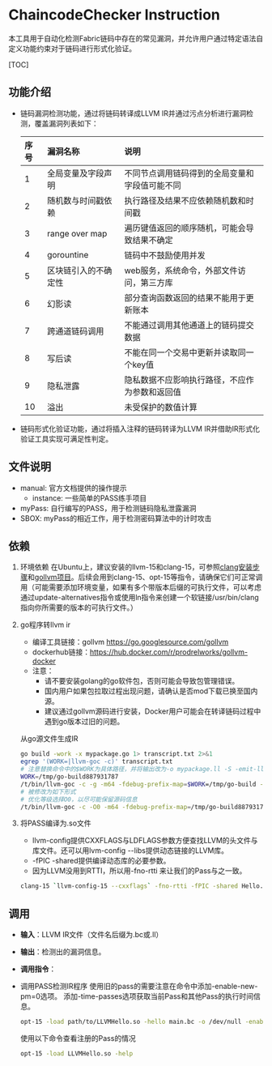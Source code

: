 # ChaincodeChecker Instruction

本工具用于自动化检测Fabric链码中存在的常见漏洞，并允许用户通过特定语法自定义功能约束对于链码进行形式化验证。

[TOC]

## 功能介绍

- 链码漏洞检测功能，通过将链码转译成LLVM IR并通过污点分析进行漏洞检测，覆盖漏洞列表如下：

  |  序号  |  漏洞名称  |  说明  |
  |:------ |:----------|:-------|
  | 1 | 全局变量及字段声明  | 不同节点调用链码得到的全局变量和字段值可能不同|
  | 2 | 随机数与时间戳依赖  | 执行路径及结果不应依赖随机数和时间戳         |
  | 3 | range over map    | 遍历键值返回的顺序随机，可能会导致结果不确定  |
  | 4 | gorountine        | 链码中不鼓励使用并发                        |
  | 5 | 区块链引入的不确定性| web服务，系统命令，外部文件访问，第三方库    |
  | 6 | 幻影读             | 部分查询函数返回的结果不能用于更新账本       |
  | 7 | 跨通道链码调用     | 不能通过调用其他通道上的链码提交数据          |
  | 8 | 写后读            | 不能在同一个交易中更新并读取同一个key值       |
  | 9 | 隐私泄露          | 隐私数据不应影响执行路径，不应作为参数和返回值 |
  | 10 | 溢出             | 未受保护的数值计算                          |

- 链码形式化验证功能，通过将插入注释的链码转译为LLVM IR并借助IR形式化验证工具实现可满足性判定。

## 文件说明

- manual: 官方文档提供的操作提示
  - instance: 一些简单的PASS练手项目
- myPass: 自行编写的PASS，用于检测链码隐私泄露漏洞
- SBOX: myPass的相近工作，用于检测密码算法中的计时攻击

## 依赖

1. 环境依赖
  在Ubuntu上，建议安装的llvm-15和clang-15，可参照[clang安装步骤](https://askubuntu.com/questions/1415621/can-you-help-me-install-clang-14-on-ubuntu-18-04-i-think-i-need-a-valid-repo-as)和[gollvm项目](https://go.googlesource.com/gollvm)。后续会用到clang-15、opt-15等指令，请确保它们可正常调用（可能需要添加环境变量，如果有多个带版本后缀的可执行文件，可以考虑通过update-alternatives指令或使用ln指令来创建一个软链接/usr/bin/clang指向你所需要的版本的可执行文件。）

2. go程序转llvm ir

   - 编译工具链接：gollvm <https://go.googlesource.com/gollvm>
   - dockerhub链接：<https://hub.docker.com/r/prodrelworks/gollvm-docker>
   - 注意：
     - 请不要安装golang的go软件包，否则可能会导致包管理错误。
     - 国内用户如果包拉取过程出现问题，请确认是否mod下载已换至国内源。
     - 建议通过gollvm源码进行安装，Docker用户可能会在转译链码过程中遇到go版本过旧的问题。

   从go源文件生成IR

   ```bash
   go build -work -x mypackage.go 1> transcript.txt 2>&1
   egrep '(WORK=|llvm-goc -c)' transcript.txt
   # 注意替换命令中的$WORK为具体路径，并将输出改为-o mypackage.ll -S -emit-llvm，如
   WORK=/tmp/go-build887931787
   /t/bin/llvm-goc -c -g -m64 -fdebug-prefix-map=$WORK=/tmp/go-build -gno-record-gcc-switches -fgo-pkgpath=command-line-arguments -fgo-relative-import-path=/mygopath/src/tmp -o $WORK/b001/_go_.o -I $WORK/b001/_importcfgroot_ ./mypackage.go
   # 被修改为如下形式
   # 优化等级选择O0，以尽可能保留源码信息
   /t/bin/llvm-goc -c -O0 -m64 -fdebug-prefix-map=/tmp/go-build887931787=/tmp/go-build -gno-record-gcc-switches -fgo-pkgpath=command-line-arguments -fgo-relative-import-path=/mygopath/src/tmp -o mypackage.ll -S -emit-llvm -I /tmp/go-build887931787/b001/_importcfgroot_ ./mypackage.go
   ```

3. 将PASS编译为.so文件

   - llvm-config提供CXXFLAGS与LDFLAGS参数方便查找LLVM的头文件与库文件。还可以用lvm-config --libs提供动态链接的LLVM库。
   - -fPIC -shared提供编译动态库的必要参数。
   - 因为LLVM没用到RTTI，所以用-fno-rtti 来让我们的Pass与之一致。

   ```bash
   clang-15 `llvm-config-15 --cxxflags` -fno-rtti -fPIC -shared Hello.cpp -o LLVMHello.so `llvm-config-15 --ldflags`
   ```

## 调用

- __输入__：LLVM IR文件（文件名后缀为.bc或.ll）  
- __输出__：检测出的漏洞信息。
- __调用指令__：  
- 调用PASS检测IR程序
    使用旧的pass的需要注意在命令中添加-enable-new-pm=0选项。
    添加-time-passes选项获取当前Pass和其他Pass的执行时间信息。

    ```bash
    opt-15 -load path/to/LLVMHello.so -hello main.bc -o /dev/null -enable-new-pm=0
    ```

    使用以下命令查看注册的Pass的情况

    ```bash
    opt-15 -load LLVMHello.so -help
    ```
